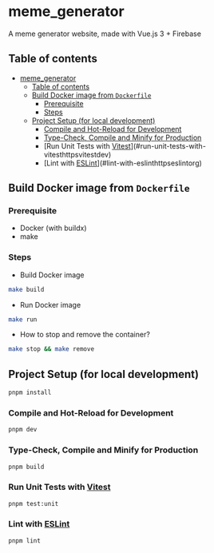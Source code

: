 # meme_generator

A meme generator website, made with Vue.js 3 + Firebase

## Table of contents

- [meme_generator](#memegenerator)
  - [Table of contents](#table-of-contents)
  - [Build Docker image from `Dockerfile`](#build-docker-image-from-dockerfile)
    - [Prerequisite](#prerequisite)
    - [Steps](#steps)
  - [Project Setup (for local development)](#project-setup-for-local-development)
    - [Compile and Hot-Reload for Development](#compile-and-hot-reload-for-development)
    - [Type-Check, Compile and Minify for Production](#type-check-compile-and-minify-for-production)
    - [Run Unit Tests with [Vitest](https://vitest.dev/)](#run-unit-tests-with-vitesthttpsvitestdev)
    - [Lint with [ESLint](https://eslint.org/)](#lint-with-eslinthttpseslintorg)

## Build Docker image from `Dockerfile`

### Prerequisite

- Docker (with buildx)
- make

### Steps

- Build Docker image

```sh
make build
```

- Run Docker image

```sh
make run
```

- How to stop and remove the container?

```sh
make stop && make remove
```

## Project Setup (for local development)

```sh
pnpm install
```

### Compile and Hot-Reload for Development

```sh
pnpm dev
```

### Type-Check, Compile and Minify for Production

```sh
pnpm build
```

### Run Unit Tests with [Vitest](https://vitest.dev/)

```sh
pnpm test:unit
```

### Lint with [ESLint](https://eslint.org/)

```sh
pnpm lint
```
